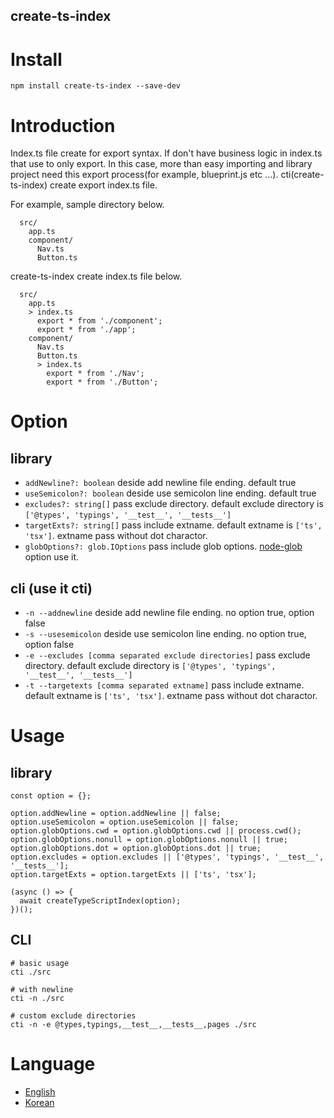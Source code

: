 create-ts-index
----

# Install
```
npm install create-ts-index --save-dev
```

# Introduction
Index.ts file create for export syntax. If don't have business logic in index.ts that use to only export. In this case, more than easy importing and library project need this export process(for example, blueprint.js etc ...). cti(create-ts-index) create export index.ts file.

For example, sample directory below.

```
  src/
    app.ts
    component/
      Nav.ts
      Button.ts
```

create-ts-index create index.ts file below.

```
  src/
    app.ts
    > index.ts
      export * from './component';
      export * from './app';
    component/
      Nav.ts
      Button.ts
      > index.ts
        export * from './Nav';
        export * from './Button';
```

# Option
## library
* `addNewline?: boolean` deside add newline file ending. default true
* `useSemicolon?: boolean` deside use semicolon line ending. default true
* `excludes?: string[]` pass exclude directory. default exclude directory is `['@types', 'typings', '__test__', '__tests__']`
* `targetExts?: string[]` pass include extname. default extname is `['ts', 'tsx']`. extname pass without dot charactor.
* `globOptions?: glob.IOptions` pass include glob options. [node-glob](https://github.com/isaacs/node-glob) option use it.

## cli (use it cti)
* `-n --addnewline` deside add newline file ending. no option true, option false
* `-s --usesemicolon` deside use semicolon line ending. no option true, option false
* `-e --excludes [comma separated exclude directories]` pass exclude directory. default exclude directory is `['@types', 'typings', '__test__', '__tests__']`
* `-t --targetexts [comma separated extname]` pass include extname. default extname is `['ts', 'tsx']`. extname pass without dot charactor.

# Usage
## library
```
const option = {};

option.addNewline = option.addNewline || false;
option.useSemicolon = option.useSemicolon || false;
option.globOptions.cwd = option.globOptions.cwd || process.cwd();
option.globOptions.nonull = option.globOptions.nonull || true;
option.globOptions.dot = option.globOptions.dot || true;
option.excludes = option.excludes || ['@types', 'typings', '__test__', '__tests__'];
option.targetExts = option.targetExts || ['ts', 'tsx'];

(async () => {
  await createTypeScriptIndex(option);
})();
```

## CLI
```
# basic usage
cti ./src

# with newline
cti -n ./src

# custom exclude directories
cti -n -e @types,typings,__test__,__tests__,pages ./src
```

# Language
* [English](https://github.com/imjuni/create-ts-index/blob/master/README.md)
* [Korean](https://github.com/imjuni/create-ts-index/blob/master/README.ko.md)
